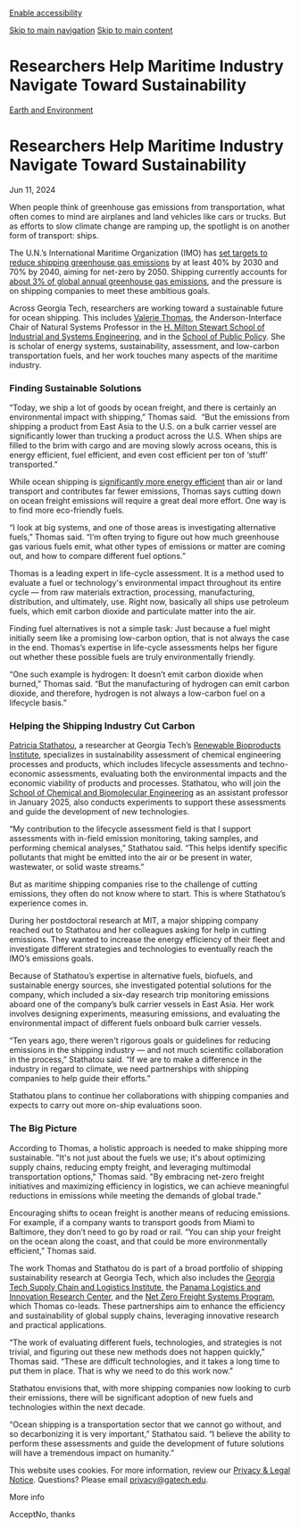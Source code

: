 [Enable accessibility](https://www.gatech.edu/news/2024/06/11/researchers-help-maritime-industry-navigate-toward-sustainability#)

 [Skip to main navigation](https://www.gatech.edu/news/2024/06/11/researchers-help-maritime-industry-navigate-toward-sustainability#main-navigation) [Skip to main content](https://www.gatech.edu/news/2024/06/11/researchers-help-maritime-industry-navigate-toward-sustainability#main-content)

# Researchers Help Maritime Industry Navigate Toward Sustainability

[Earth and Environment](https://www.gatech.edu/news/topic/earth-and-environment)

# Researchers Help Maritime Industry Navigate Toward Sustainability

Jun 11, 2024


When people think of greenhouse gas emissions from transportation, what often comes to mind are airplanes and land vehicles like cars or trucks. But as efforts to slow climate change are ramping up, the spotlight is on another form of transport: ships.

The U.N.’s International Maritime Organization (IMO) has [set targets to reduce shipping greenhouse gas emissions](https://www.imo.org/en/OurWork/Environment/Pages/2023-IMO-Strategy-on-Reduction-of-GHG-Emissions-from-Ships.aspx) by at least 40% by 2030 and 70% by 2040, aiming for net-zero by 2050. Shipping currently accounts for [about 3% of global annual greenhouse gas emissions](https://www.oecd.org/ocean/topics/ocean-shipping/), and the pressure is on shipping companies to meet these ambitious goals.

Across Georgia Tech, researchers are working toward a sustainable future for ocean shipping. This includes [Valerie Thomas](https://www.isye.gatech.edu/users/valerie-thomas), the Anderson-Interface Chair of Natural Systems Professor in the [H. Milton Stewart School of Industrial and Systems Engineering](https://www.isye.gatech.edu/), and in the [School of Public Policy](https://spp.gatech.edu/). She is scholar of energy systems, sustainability, assessment, and low-carbon transportation fuels, and her work touches many aspects of the maritime industry.

### **Finding Sustainable Solutions**

“Today, we ship a lot of goods by ocean freight, and there is certainly an environmental impact with shipping,” Thomas said.  “But the emissions from shipping a product from East Asia to the U.S. on a bulk carrier vessel are significantly lower than trucking a product across the U.S. When ships are filled to the brim with cargo and are moving slowly across oceans, this is energy efficient, fuel efficient, and even cost efficient per ton of ‘stuff’ transported.”

While ocean shipping is [significantly more energy efficient](https://www.ics-shipping.org/shipping-fact/environmental-performance-environmental-performance/) than air or land transport and contributes far fewer emissions, Thomas says cutting down on ocean freight emissions will require a great deal more effort. One way is to find more eco-friendly fuels.

“I look at big systems, and one of those areas is investigating alternative fuels,” Thomas said. “I’m often trying to figure out how much greenhouse gas various fuels emit, what other types of emissions or matter are coming out, and how to compare different fuel options.”

Thomas is a leading expert in life-cycle assessment. It is a method used to evaluate a fuel or technology's environmental impact throughout its entire cycle — from raw materials extraction, processing, manufacturing, distribution, and ultimately, use. Right now, basically all ships use petroleum fuels, which emit carbon dioxide and particulate matter into the air.

Finding fuel alternatives is not a simple task: Just because a fuel might initially seem like a promising low-carbon option, that is not always the case in the end. Thomas’s expertise in life-cycle assessments helps her figure out whether these possible fuels are truly environmentally friendly.

“One such example is hydrogen: It doesn’t emit carbon dioxide when burned,” Thomas said. “But the manufacturing of hydrogen can emit carbon dioxide, and therefore, hydrogen is not always a low-carbon fuel on a lifecycle basis.”

### **Helping the Shipping Industry Cut Carbon**

[Patricia Stathatou](https://research.gatech.edu/patritsia-stathatou), a researcher at Georgia Tech’s [Renewable Bioproducts Institute](https://research.gatech.edu/rbi), specializes in sustainability assessment of chemical engineering processes and products, which includes lifecycle assessments and techno-economic assessments, evaluating both the environmental impacts and the economic viability of products and processes. Stathatou, who will join the [School of Chemical and Biomolecular Engineering](https://www.chbe.gatech.edu/) as an assistant professor in January 2025, also conducts experiments to support these assessments and guide the development of new technologies.

“My contribution to the lifecycle assessment field is that I support assessments with in-field emission monitoring, taking samples, and performing chemical analyses,” Stathatou said. “This helps identify specific pollutants that might be emitted into the air or be present in water, wastewater, or solid waste streams.”

But as maritime shipping companies rise to the challenge of cutting emissions, they often do not know where to start. This is where Stathatou’s experience comes in.

During her postdoctoral research at MIT, a major shipping company reached out to Stathatou and her colleagues asking for help in cutting emissions. They wanted to increase the energy efficiency of their fleet and investigate different strategies and technologies to eventually reach the IMO’s emissions goals.

Because of Stathatou’s expertise in alternative fuels, biofuels, and sustainable energy sources, she investigated potential solutions for the company, which included a six-day research trip monitoring emissions aboard one of the company’s bulk carrier vessels in East Asia. Her work involves designing experiments, measuring emissions, and evaluating the environmental impact of different fuels onboard bulk carrier vessels.

“Ten years ago, there weren't rigorous goals or guidelines for reducing emissions in the shipping industry — and not much scientific collaboration in the process,” Stathatou said. “If we are to make a difference in the industry in regard to climate, we need partnerships with shipping companies to help guide their efforts.”

Stathatou plans to continue her collaborations with shipping companies and expects to carry out more on-ship evaluations soon.

### **The Big Picture**

According to Thomas, a holistic approach is needed to make shipping more sustainable. "It's not just about the fuels we use; it's about optimizing supply chains, reducing empty freight, and leveraging multimodal transportation options," Thomas said. "By embracing net-zero freight initiatives and maximizing efficiency in logistics, we can achieve meaningful reductions in emissions while meeting the demands of global trade."

Encouraging shifts to ocean freight is another means of reducing emissions. For example, if a company wants to transport goods from Miami to Baltimore, they don’t need to go by road or rail. “You can ship your freight on the ocean along the coast, and that could be more environmentally efficient,” Thomas said.

The work Thomas and Stathatou do is part of a broad portfolio of shipping sustainability research at Georgia Tech, which also includes the [Georgia Tech Supply Chain and Logistics Institute](https://www.scl.gatech.edu/), the [Panama Logistics and Innovation Research Center](https://www.gatech.pa/?lang=en), and the [Net Zero Freight Systems Program](https://netzero.scl.gatech.edu/), which Thomas co-leads. These partnerships aim to enhance the efficiency and sustainability of global supply chains, leveraging innovative research and practical applications.

“The work of evaluating different fuels, technologies, and strategies is not trivial, and figuring out these new methods does not happen quickly,” Thomas said. “These are difficult technologies, and it takes a long time to put them in place. That is why we need to do this work now.”

Stathatou envisions that, with more shipping companies now looking to curb their emissions, there will be significant adoption of new fuels and technologies within the next decade.

“Ocean shipping is a transportation sector that we cannot go without, and so decarbonizing it is very important,” Stathatou said. “I believe the ability to perform these assessments and guide the development of future solutions will have a tremendous impact on humanity.”

This website uses cookies. For more information, review our [Privacy & Legal Notice](https://www.gatech.edu/privacy). Questions? Please email [privacy@gatech.edu](mailto:privacy@gatech.edu).

More info

AcceptNo, thanks